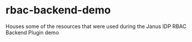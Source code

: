 # rbac-backend-demo
Houses some of the resources that were used during the Janus IDP RBAC Backend Plugin demo
